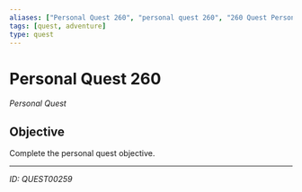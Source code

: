 ```yaml
---
aliases: ["Personal Quest 260", "personal quest 260", "260 Quest Personal"]
tags: [quest, adventure]
type: quest
---
```


# Personal Quest 260

*Personal Quest*

## Objective
Complete the personal quest objective.

---
*ID: QUEST00259*